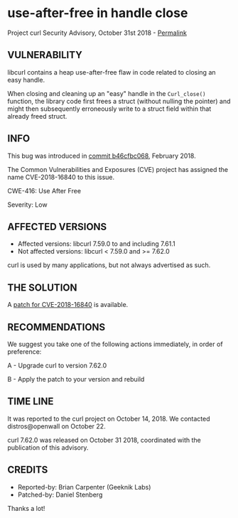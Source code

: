 use-after-free in handle close
==============================

Project curl Security Advisory, October 31st 2018 -
[Permalink](https://curl.se/docs/CVE-2018-16840.html)

VULNERABILITY
-------------

libcurl contains a heap use-after-free flaw in code related to closing an easy
handle.

When closing and cleaning up an "easy" handle in the `Curl_close()` function,
the library code first frees a struct (without nulling the pointer) and might
then subsequently erroneously write to a struct field within that already
freed struct.

INFO
----

This bug was introduced in [commit
b46cfbc068](https://github.com/curl/curl/commit/b46cfbc068), February 2018.

The Common Vulnerabilities and Exposures (CVE) project has assigned the name
CVE-2018-16840 to this issue.

CWE-416: Use After Free

Severity: Low

AFFECTED VERSIONS
-----------------

- Affected versions: libcurl 7.59.0 to and including 7.61.1
- Not affected versions: libcurl < 7.59.0 and >= 7.62.0

curl is used by many applications, but not always advertised as such.

THE SOLUTION
------------

A [patch for
CVE-2018-16840](https://github.com/curl/curl/commit/81d135d67155c5295b1033679c606165d4e28f3f)
is available.

RECOMMENDATIONS
---------------

We suggest you take one of the following actions immediately, in order of
preference:

 A - Upgrade curl to version 7.62.0

 B - Apply the patch to your version and rebuild

TIME LINE
---------

It was reported to the curl project on October 14, 2018.  We contacted
distros@openwall on October 22.

curl 7.62.0 was released on October 31 2018, coordinated with the publication
of this advisory.

CREDITS
-------

- Reported-by: Brian Carpenter (Geeknik Labs)
- Patched-by: Daniel Stenberg

Thanks a lot!
